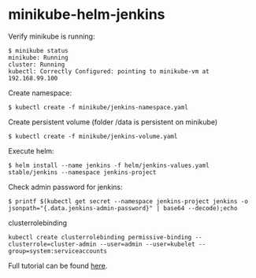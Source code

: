 # minikube-helm-jenkins

Verify minikube is running:
```
$ minikube status
minikube: Running
cluster: Running
kubectl: Correctly Configured: pointing to minikube-vm at 192.168.99.100
```


Create namespace:
```
$ kubectl create -f minikube/jenkins-namespace.yaml
```

Create persistent volume (folder /data is persistent on minikube)
```
$ kubectl create -f minikube/jenkins-volume.yaml
```


Execute helm:
```
$ helm install --name jenkins -f helm/jenkins-values.yaml stable/jenkins --namespace jenkins-project
```


Check admin password for jenkins:
```
$ printf $(kubectl get secret --namespace jenkins-project jenkins -o jsonpath="{.data.jenkins-admin-password}" | base64 --decode);echo
```

clusterrolebinding
~~~
kubectl create clusterrolebinding permissive-binding --clusterrole=cluster-admin --user=admin --user=kubelet --group=system:serviceaccounts
~~~
Full tutorial can be found [here](https://medium.com/@lvthillo/deploy-jenkins-with-dynamic-slaves-in-minikube-8aef5404e9c1).
